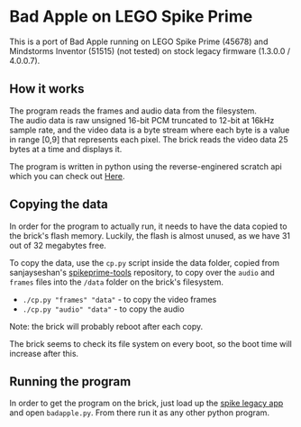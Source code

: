 # Bad Apple on LEGO Spike Prime

This is a port of Bad Apple running on LEGO Spike Prime (45678) and Mindstorms Inventor (51515) (not tested) on stock legacy firmware (1.3.0.0 / 4.0.0.7).

## How it works

The program reads the frames and audio data from the filesystem.  
The audio data is raw unsigned 16-bit PCM truncated to 12-bit at 16kHz sample rate,
and the video data is a byte stream where each byte is a value in range [0,9] that represents each pixel.
The brick reads the video data 25 bytes at a time and displays it.

The program is written in python using the reverse-enginered scratch api which you can check out [Here](https://github.com/azzieg/mindstorms-inventor).

## Copying the data

In order for the program to actually run, it needs to have the data copied to the brick's flash memory. 
Luckily, the flash is almost unused, as we have 31 out of 32 megabytes free.

To copy the data, use the `cp.py` script inside the data folder, copied from sanjayseshan's [spikeprime-tools](https://github.com/sanjayseshan/spikeprime-tools)
repository, to copy over the `audio` and `frames` files into the `/data` folder on the brick's filesystem.

- `./cp.py "frames" "data"` - to copy the video frames
- `./cp.py "audio" "data"` - to copy the audio

Note: the brick will probably reboot after each copy.

The brick seems to check its file system on every boot, so the boot time will increase after this.

## Running the program

In order to get the program on the brick, just load up the [spike legacy app](https://spikelegacy.legoeducation.com/) and open `badapple.py`. From there run it as any other python program.